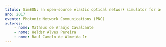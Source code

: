 ```yaml
---
titulo: SimEON: an open-source elastic optical network simulator for academic and industrial purposes
ano: 2017
evento: Photonic Network Communications (PNC)
autores:
    - nome: Matheus de Araújo Cavalcante
    - nome: Helder Alves Pereira
    - nome: Raul Camelo de Almeida Jr
---
```

